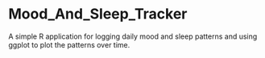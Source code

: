 # Mood_And_Sleep_Tracker

A simple R application for logging daily mood and sleep patterns and using ggplot to plot the patterns over time.
